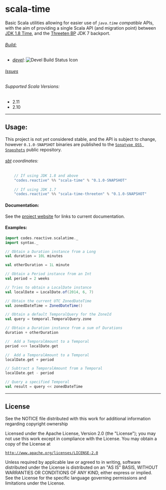 scala-time
==========

Basic Scala utilities allowing for easier use of *`java.time` compatible* APIs, with the aim of providing a single
Scala API (and migration point) between [JDK 1.8 Time][2], and the [Threeten BP][12] JDK 7 backport.

###### [Build:][11]
  - [*devel*][7]: ![Devel Build Status Icon][3]

###### [Issues][8]

###### Supported Scala Versions:
- 2.11
- 2.10

__________________________________

Usage:
-----
This project is not *yet* considered stable, and the API is subject to change, however `0.1.0-SNAPSHOT` binaries are
published to the [`Sonatype OSS Snapshots`][5] public repository.

###### [sbt][6] coordinates:

```scala
    // If using JDK 1.8 and above
    "codes.reactive" %% "scala-time" % "0.1.0-SNAPSHOT"
    
    // If using JDK 1.7
    "codes.reactive" %% "scala-time-threeten" % "0.1.0-SNAPSHOT"
```

#### Documentation:
See the [project website][9] for links to current documentation.

#### Examples:
```scala
import codes.reactive.scalatime._
import syntax._

// Obtain a Duration instance from a Long
val duration = 10L minutes

val otherDuration = 1L minute

// Obtain a Period instance from an Int
val period = 2 weeks

// Tries to obtain a LocalDate instance
val localDate = LocalDate.of(2014, 6, 7)

// Obtain the current UTC ZonedDateTime
val zonedDateTime = ZonedDateTime()

// Obtain a default TemporalQuery for the ZoneId
val query = temporal.TemporalQuery.zone

// Obtain a Duration instance from a sum of Durations
duration + otherDuration

//  Add a TemporalAmount to a Temporal
period <<+ localDate.get

//  Add a TemporalAmount to a Temporal
localDate.get + period

// Subtract a TemporalAmount from a Temporal
localDate.get - period

// Query a specified Temporal
val result = query << zonedDateTime
```


__________________________________


License
-------
See the NOTICE file distributed with this work for additional
information regarding copyright ownership

Licensed under the Apache License, Version 2.0 (the "License");
you may not use this work except in compliance with the License.
You may obtain a copy of the License at

 [`http://www.apache.org/licenses/LICENSE-2.0`][4]

Unless required by applicable law or agreed to in writing, software
distributed under the License is distributed on an "AS IS" BASIS,
WITHOUT WARRANTIES OR CONDITIONS OF ANY KIND, either express or implied.
See the License for the specific language governing permissions and
limitations under the License.


[1]: http://www.oracle.com/technetwork/java/javase/overview/java8-2100321.html
[2]: http://docs.oracle.com/javase/8/docs/api/java/time/package-summary.html
[3]: https://reactive.codes/ci/app/rest/builds/buildType(id:ScalaTime_Devel),branch:devel/statusIcon
[4]: http://www.apache.org/licenses/LICENSE-2.0
[5]: https://oss.sonatype.org/content/repositories/snapshots
[6]: http://scala-sbt.org
[7]: https://reactive.codes/ci/viewLog.html?buildTypeId=ScalaTime_Devel&buildId=lastFinished&buildBranch=devel
[8]: https://reactive.codes/issues/issues?q=project%3A+%7BScala+Time%7D
[9]: http://oss.reactive.codes/scala-time
[11]: https://reactive.codes/ci/project.html?projectId=ScalaTime&tab=projectOverview
[12]: http://www.threeten.org
[13]: http://www.threeten.org/threetenbp/apidocs

